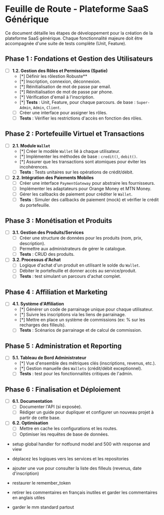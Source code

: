 # Feuille de Route - Plateforme SaaS Générique

Ce document détaille les étapes de développement pour la création de la plateforme SaaS générique. Chaque fonctionnalité majeure doit être accompagnée d'une suite de tests complète (Unit, Feature).

## Phase 1 : Fondations et Gestion des Utilisateurs

- [ ] **1.2. Gestion des Rôles et Permissions (Spatie)**
    - [*] Définir les rôlestion Robuste**
    - [*] Inscription, connexion, déconnexion.
    - [*] Réinitialisation de mot de passe par email.
    - [*] Réinitialisation de mot de passe par phone.
    - [*] Vérification d'email à l'inscription.
    - [*] **Tests** : Unit, Feature, pour chaque parcours. de base : `Super-Admin`, `Admin`, `Client`.
    - [ ] Créer une interface pour assigner les rôles.
    - [ ] **Tests** : Vérifier les restrictions d'accès en fonction des rôles.

## Phase 2 : Portefeuille Virtuel et Transactions

- [ ] **2.1. Module `Wallet`**
    - [*] Créer le modèle `Wallet` lié à chaque utilisateur.
    - [*] Implémenter les méthodes de base : `credit()`, `debit()`.
    - [*] Assurer que les transactions sont atomiques pour éviter les incohérences.
    - [ ] **Tests** : Tests unitaires sur les opérations de crédit/débit.

- [ ] **2.2. Intégration des Paiements Mobiles**
    - [ ] Créer une interface `PaymentGateway` pour abstraire les fournisseurs.
    - [ ] Implémenter les adaptateurs pour Orange Money et MTN Money.
    - [ ] Gérer les callbacks de paiement pour créditer le `Wallet`.
    - [ ] **Tests** : Simuler des callbacks de paiement (mock) et vérifier le crédit du portefeuille.

## Phase 3 : Monétisation et Produits

- [ ] **3.1. Gestion des Produits/Services**
    - [ ] Créer une structure de données pour les produits (nom, prix, description).
    - [ ] Permettre aux administrateurs de gérer le catalogue.
    - [ ] **Tests** : CRUD des produits.

- [ ] **3.2. Processus d'Achat**
    - [ ] Logique d'achat d'un produit en utilisant le solde du `Wallet`.
    - [ ] Débiter le portefeuille et donner accès au service/produit.
    - [ ] **Tests** : test simulant un parcours d'achat complet.

## Phase 4 : Affiliation et Marketing

- [ ] **4.1. Système d'Affiliation**
    - [*] Générer un code de parrainage unique pour chaque utilisateur.
    - [*] Suivre les inscriptions via les liens de parrainage.
    - [*] Mettre en place un système de commissions (ex: % sur les recharges des filleuls).
    - [ ] **Tests** : Scénarios de parrainage et de calcul de commission.

## Phase 5 : Administration et Reporting

- [ ] **5.1. Tableau de Bord Administrateur**
    - [*] Vue d'ensemble des métriques clés (inscriptions, revenus, etc.).
    - [*] Gestion manuelle des `Wallets` (crédit/débit exceptionnel).
    - [ ] **Tests** : test pour les fonctionnalités critiques de l'admin.

## Phase 6 : Finalisation et Déploiement

- [ ] **6.1. Documentation**
    - [ ] Documenter l'API (si exposée).
    - [ ] Rédiger un guide pour dupliquer et configurer un nouveau projet à partir de cette base.

- [ ] **6.2. Optimisation**
    - [ ] Mettre en cache les configurations et les routes.
    - [ ] Optimiser les requêtes de base de données.

- setup global handler for notfound model and 500 with response and view

- déplacez les logiques vers les services et les repositories
- ajouter une vue pour consulter la liste des filleuls (revenus, date d'inscription)
- restaurer le remember_token
- retirer les commentaires en français inutiles et garder les commentaires en anglais utiles
- garder le mm standard partout